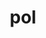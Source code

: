 ---
category: 3-letters
denotation: null
name: pol
reference_link: https://www.etymonline.com/word/pol
root_language: null
root_name: null
title: pol
type: free
word_sums:
- respelling: pol
  sum: 'Pol + '
---